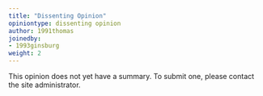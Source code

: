 ```yaml
---
title: "Dissenting Opinion"
opiniontype: dissenting opinion
author: 1991thomas
joinedby:
- 1993ginsburg
weight: 2
---
```

This opinion does not yet have a summary. To submit one, please contact the site administrator.